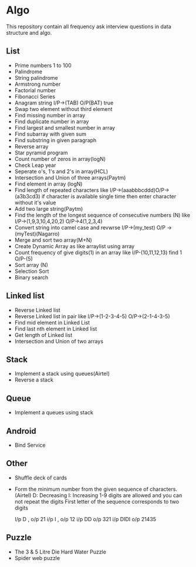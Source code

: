 # Algo

This repository contain all frequency ask interview questions in data structure and algo.

## List
- Prime numbers 1 to 100
- Palindrome
- String palindrome
- Armstrong number
- Factorial number
- Fibonacci Series
- Anagram string I/P->(TAB) O/P(BAT) true
- Swap two element without third element
- Find missing number in array
- Find duplicate number in array
- Find largest and smallest number in array
- Find subarray with given sum
- Find substring in given paragraph
- Reverse array 
- Star pyramid program
- Count number of zeros in array(logN)
- Check Leap year
- Seperate o's, 1's and 2's in array(HCL)
- Intersection and Union of three arrays(Paytm)
- Find element in array (logN) 
- Find length of repeated characters like I/P->(aaabbbcddd)O/P->(a3b3cd3)
	if character is available single time then enter character without it's value
- Add two large string(Paytm)
- Find the length of the longest sequence of consecutive numbers (N) like I/P->(1,9,3,10,4,20,2) O/P->4(1,2,3,4)
- Convert string into camel case and revwrse I/P->(my_test) O/P ->(myTest)(Nagarro)
- Merge and sort two array(M+N)
- Create Dynamic Array as like arraylist using array
- Count frequency of give digits(1) in an array like I/P-(10,11,12,13) find 1 O/P-(5)
- Sort array (N)
- Selection Sort
- Binary search

## Linked list
- Reverse Linked list
- Reverse Linked list in pair like I/P->(1-2-3-4-5) O/P->(2-1-4-3-5)
- Find mid element in Linked List 
- Find last nth element in Linked list
- Get length of Linked list
- Intersection and Union of two arrays

## Stack
- Implement a stack using queues(Airtel)
- Reverse a stack

## Queue
- Implement a queues using stack

## Android
- Bind Service 

## Other
- Shuffle deck of cards
- Form the minimum number from the given sequence of characters.(Airtel)
	D: Decreasing
	I: Increasing
	1-9 digits are allowed and you can not repeat the digits
	First letter of the sequence corresponds to two digits

	I/p D , o/p  21
	i/p I , o/p  12
	i/p DD  o/p 321
	i/p DIDI  o/p 21435
	
## Puzzle
- The 3 & 5 Litre Die Hard Water Puzzle
- Spider web puzzle


